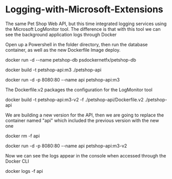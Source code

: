# Logging-with-Microsoft-Extensions
The same Pet Shop Web API, but this time integrated logging services using the Microsoft LogMonitor tool. The difference is that with this tool we can see the background application logs through Docker

Open up a Powershell in the folder directory, then run the database container, as well as the new Dockerfile Image deploy. 

docker run -d --name petshop-db psdockernetfx/petshop-db

docker build -t petshop-api:m3 ./petshop-api

docker run -d -p 8080:80 --name api petshop-api:m3

The Dockerfile.v2 packages the configuration for the LogMonitor tool

docker build -t petshop-api:m3-v2 -f ./petshop-api/Dockerfile.v2 ./petshop-api

We are building a new version for the API, then we are going to replace the container named "api" which included the previous version with the new one 

docker rm -f api

docker run -d -p 8080:80 --name api petshop-api:m3-v2

Now we can see the logs appear in the console when accessed through the Docker CLI

docker logs -f api
